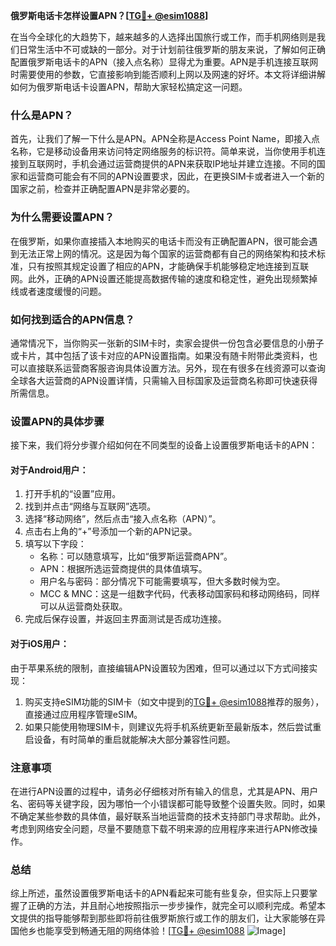 **俄罗斯电话卡怎样设置APN？[[TG💪+ @esim1088](https://t.me/s/esim1088)]**

在当今全球化的大趋势下，越来越多的人选择出国旅行或工作，而手机网络则是我们日常生活中不可或缺的一部分。对于计划前往俄罗斯的朋友来说，了解如何正确配置俄罗斯电话卡的APN（接入点名称）显得尤为重要。APN是手机连接互联网时需要使用的参数，它直接影响到能否顺利上网以及网速的好坏。本文将详细讲解如何为俄罗斯电话卡设置APN，帮助大家轻松搞定这一问题。

### 什么是APN？

首先，让我们了解一下什么是APN。APN全称是Access Point Name，即接入点名称，它是移动设备用来访问特定网络服务的标识符。简单来说，当你使用手机连接到互联网时，手机会通过运营商提供的APN来获取IP地址并建立连接。不同的国家和运营商可能会有不同的APN设置要求，因此，在更换SIM卡或者进入一个新的国家之前，检查并正确配置APN是非常必要的。

### 为什么需要设置APN？

在俄罗斯，如果你直接插入本地购买的电话卡而没有正确配置APN，很可能会遇到无法正常上网的情况。这是因为每个国家的运营商都有自己的网络架构和技术标准，只有按照其规定设置了相应的APN，才能确保手机能够稳定地连接到互联网。此外，正确的APN设置还能提高数据传输的速度和稳定性，避免出现频繁掉线或者速度缓慢的问题。

### 如何找到适合的APN信息？

通常情况下，当你购买一张新的SIM卡时，卖家会提供一份包含必要信息的小册子或卡片，其中包括了该卡对应的APN设置指南。如果没有随卡附带此类资料，也可以直接联系运营商客服咨询具体设置方法。另外，现在有很多在线资源可以查询全球各大运营商的APN设置详情，只需输入目标国家及运营商名称即可快速获得所需信息。

### 设置APN的具体步骤

接下来，我们将分步骤介绍如何在不同类型的设备上设置俄罗斯电话卡的APN：

#### 对于Android用户：
1. 打开手机的“设置”应用。
2. 找到并点击“网络与互联网”选项。
3. 选择“移动网络”，然后点击“接入点名称（APN）”。
4. 点击右上角的“+”号添加一个新的APN记录。
5. 填写以下字段：
   - 名称：可以随意填写，比如“俄罗斯运营商APN”。
   - APN：根据所选运营商提供的具体值填写。
   - 用户名与密码：部分情况下可能需要填写，但大多数时候为空。
   - MCC & MNC：这是一组数字代码，代表移动国家码和移动网络码，同样可以从运营商处获取。
6. 完成后保存设置，并返回主界面测试是否成功连接。

#### 对于iOS用户：
由于苹果系统的限制，直接编辑APN设置较为困难，但可以通过以下方式间接实现：
1. 购买支持eSIM功能的SIM卡（如文中提到的[TG💪+ @esim1088](https://t.me/s/esim1088)推荐的服务），直接通过应用程序管理eSIM。
2. 如果只能使用物理SIM卡，则建议先将手机系统更新至最新版本，然后尝试重启设备，有时简单的重启就能解决大部分兼容性问题。

### 注意事项

在进行APN设置的过程中，请务必仔细核对所有输入的信息，尤其是APN、用户名、密码等关键字段，因为哪怕一个小错误都可能导致整个设置失败。同时，如果不确定某些参数的具体值，最好联系当地运营商的技术支持部门寻求帮助。此外，考虑到网络安全问题，尽量不要随意下载不明来源的应用程序来进行APN修改操作。

### 总结

综上所述，虽然设置俄罗斯电话卡的APN看起来可能有些复杂，但实际上只要掌握了正确的方法，并且耐心地按照指示一步步操作，就完全可以顺利完成。希望本文提供的指导能够帮到那些即将前往俄罗斯旅行或工作的朋友们，让大家能够在异国他乡也能享受到畅通无阻的网络体验！[[TG💪+ @esim1088](https://t.me/s/esim1088) ![Image](https://i.postimg.cc/4NQfJmqS/Snipaste-2025-05-13-00-14-12.png)]